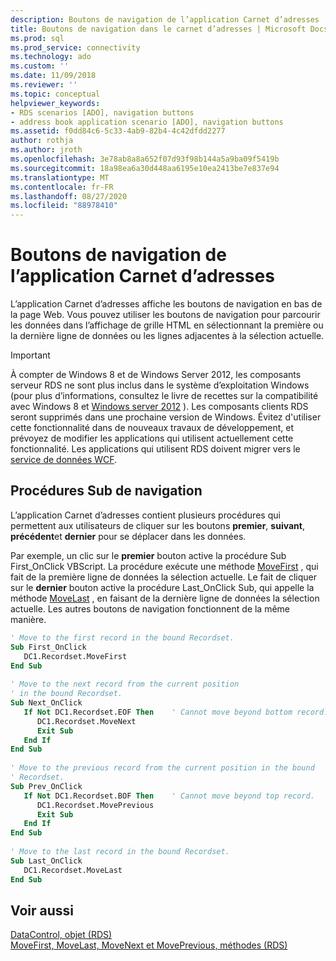 ```yaml
---
description: Boutons de navigation de l’application Carnet d’adresses
title: Boutons de navigation dans le carnet d’adresses | Microsoft Docs
ms.prod: sql
ms.prod_service: connectivity
ms.technology: ado
ms.custom: ''
ms.date: 11/09/2018
ms.reviewer: ''
ms.topic: conceptual
helpviewer_keywords:
- RDS scenarios [ADO], navigation buttons
- address book application scenario [ADO], navigation buttons
ms.assetid: f0dd84c6-5c33-4ab9-82b4-4c42dfdd2277
author: rothja
ms.author: jroth
ms.openlocfilehash: 3e78ab8a8a652f07d93f98b144a5a9ba09f5419b
ms.sourcegitcommit: 18a98ea6a30d448aa6195e10ea2413be7e837e94
ms.translationtype: MT
ms.contentlocale: fr-FR
ms.lasthandoff: 08/27/2020
ms.locfileid: "88978410"
---
```

# <a name="address-book-navigation-buttons"></a>Boutons de navigation de l’application Carnet d’adresses
L’application Carnet d’adresses affiche les boutons de navigation en bas de la page Web. Vous pouvez utiliser les boutons de navigation pour parcourir les données dans l’affichage de grille HTML en sélectionnant la première ou la dernière ligne de données ou les lignes adjacentes à la sélection actuelle.  
  
> [!IMPORTANT]
>  À compter de Windows 8 et de Windows Server 2012, les composants serveur RDS ne sont plus inclus dans le système d’exploitation Windows (pour plus d’informations, consultez le livre de recettes sur la compatibilité avec Windows 8 et [Windows server 2012](https://www.microsoft.com/download/details.aspx?id=27416) ). Les composants clients RDS seront supprimés dans une prochaine version de Windows. Évitez d'utiliser cette fonctionnalité dans de nouveaux travaux de développement, et prévoyez de modifier les applications qui utilisent actuellement cette fonctionnalité. Les applications qui utilisent RDS doivent migrer vers le [service de données WCF](https://go.microsoft.com/fwlink/?LinkId=199565).  
  
## <a name="navigation-sub-procedures"></a>Procédures Sub de navigation  
 L’application Carnet d’adresses contient plusieurs procédures qui permettent aux utilisateurs de cliquer sur les boutons **premier**, **suivant**, **précédent**et **dernier** pour se déplacer dans les données.  
  
 Par exemple, un clic sur le **premier** bouton active la procédure Sub First_OnClick VBScript. La procédure exécute une méthode [MoveFirst](../../reference/rds-api/movefirst-movelast-movenext-and-moveprevious-methods-rds.md) , qui fait de la première ligne de données la sélection actuelle. Le fait de cliquer sur le **dernier** bouton active la procédure Last_OnClick Sub, qui appelle la méthode [MoveLast](../../reference/rds-api/movefirst-movelast-movenext-and-moveprevious-methods-rds.md) , en faisant de la dernière ligne de données la sélection actuelle. Les autres boutons de navigation fonctionnent de la même manière.  
  
```vb
' Move to the first record in the bound Recordset.  
Sub First_OnClick  
   DC1.Recordset.MoveFirst  
End Sub  
  
' Move to the next record from the current position   
' in the bound Recordset.  
Sub Next_OnClick  
   If Not DC1.Recordset.EOF Then    ' Cannot move beyond bottom record.  
      DC1.Recordset.MoveNext  
      Exit Sub  
   End If     
End Sub  
  
' Move to the previous record from the current position in the bound   
' Recordset.  
Sub Prev_OnClick  
   If Not DC1.Recordset.BOF Then    ' Cannot move beyond top record.  
      DC1.Recordset.MovePrevious  
      Exit Sub  
   End If  
End Sub  
  
' Move to the last record in the bound Recordset.  
Sub Last_OnClick  
   DC1.Recordset.MoveLast  
End Sub  
```  
  
## <a name="see-also"></a>Voir aussi  
 [DataControl, objet (RDS)](../../reference/rds-api/datacontrol-object-rds.md)   
 [MoveFirst, MoveLast, MoveNext et MovePrevious, méthodes (RDS)](../../reference/rds-api/movefirst-movelast-movenext-and-moveprevious-methods-rds.md)